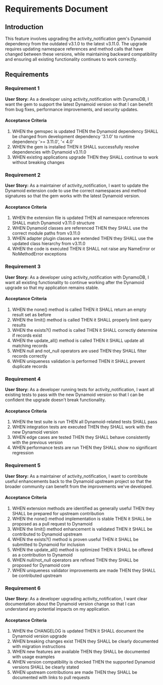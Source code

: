 # Requirements Document

## Introduction

This feature involves upgrading the activity_notification gem's Dynamoid dependency from the outdated v3.1.0 to the latest v3.11.0. The upgrade requires updating namespace references and method calls that have changed between these versions, while maintaining backward compatibility and ensuring all existing functionality continues to work correctly.

## Requirements

### Requirement 1

**User Story:** As a developer using activity_notification with DynamoDB, I want the gem to support the latest Dynamoid version so that I can benefit from bug fixes, performance improvements, and security updates.

#### Acceptance Criteria

1. WHEN the gemspec is updated THEN the Dynamoid dependency SHALL be changed from development dependency '3.1.0' to runtime dependency '>= 3.11.0', '< 4.0'
2. WHEN the gem is installed THEN it SHALL successfully resolve dependencies with Dynamoid v3.11.0
3. WHEN existing applications upgrade THEN they SHALL continue to work without breaking changes

### Requirement 2

**User Story:** As a maintainer of activity_notification, I want to update the Dynamoid extension code to use the correct namespaces and method signatures so that the gem works with the latest Dynamoid version.

#### Acceptance Criteria

1. WHEN the extension file is updated THEN all namespace references SHALL match Dynamoid v3.11.0 structure
2. WHEN Dynamoid classes are referenced THEN they SHALL use the correct module paths from v3.11.0
3. WHEN adapter plugin classes are extended THEN they SHALL use the updated class hierarchy from v3.11.0
4. WHEN the code is executed THEN it SHALL not raise any NameError or NoMethodError exceptions

### Requirement 3

**User Story:** As a developer using activity_notification with DynamoDB, I want all existing functionality to continue working after the Dynamoid upgrade so that my application remains stable.

#### Acceptance Criteria

1. WHEN the none() method is called THEN it SHALL return an empty result set as before
2. WHEN the limit() method is called THEN it SHALL properly limit query results
3. WHEN the exists?() method is called THEN it SHALL correctly determine if records exist
4. WHEN the update_all() method is called THEN it SHALL update all matching records
5. WHEN null and not_null operators are used THEN they SHALL filter records correctly
6. WHEN uniqueness validation is performed THEN it SHALL prevent duplicate records

### Requirement 4

**User Story:** As a developer running tests for activity_notification, I want all existing tests to pass with the new Dynamoid version so that I can be confident the upgrade doesn't break functionality.

#### Acceptance Criteria

1. WHEN the test suite is run THEN all Dynamoid-related tests SHALL pass
2. WHEN integration tests are executed THEN they SHALL work with the new Dynamoid version
3. WHEN edge cases are tested THEN they SHALL behave consistently with the previous version
4. WHEN performance tests are run THEN they SHALL show no significant regression

### Requirement 5

**User Story:** As a maintainer of activity_notification, I want to contribute useful enhancements back to the Dynamoid upstream project so that the broader community can benefit from the improvements we've developed.

#### Acceptance Criteria

1. WHEN extension methods are identified as generally useful THEN they SHALL be prepared for upstream contribution
2. WHEN the none() method implementation is stable THEN it SHALL be proposed as a pull request to Dynamoid
3. WHEN the limit() method enhancement is validated THEN it SHALL be contributed to Dynamoid upstream
4. WHEN the exists?() method is proven useful THEN it SHALL be submitted to Dynamoid for inclusion
5. WHEN the update_all() method is optimized THEN it SHALL be offered as a contribution to Dynamoid
6. WHEN null/not_null operators are refined THEN they SHALL be proposed for Dynamoid core
7. WHEN uniqueness validator improvements are made THEN they SHALL be contributed upstream

### Requirement 6

**User Story:** As a developer upgrading activity_notification, I want clear documentation about the Dynamoid version change so that I can understand any potential impacts on my application.

#### Acceptance Criteria

1. WHEN the CHANGELOG is updated THEN it SHALL document the Dynamoid version upgrade
2. WHEN breaking changes exist THEN they SHALL be clearly documented with migration instructions
3. WHEN new features are available THEN they SHALL be documented with usage examples
4. WHEN version compatibility is checked THEN the supported Dynamoid versions SHALL be clearly stated
5. WHEN upstream contributions are made THEN they SHALL be documented with links to pull requests